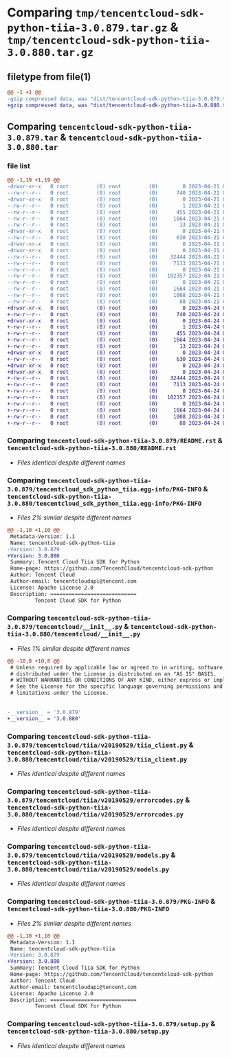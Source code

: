 # Comparing `tmp/tencentcloud-sdk-python-tiia-3.0.879.tar.gz` & `tmp/tencentcloud-sdk-python-tiia-3.0.880.tar.gz`

## filetype from file(1)

```diff
@@ -1 +1 @@
-gzip compressed data, was "dist/tencentcloud-sdk-python-tiia-3.0.879.tar", last modified: Fri Apr 21 01:03:52 2023, max compression
+gzip compressed data, was "dist/tencentcloud-sdk-python-tiia-3.0.880.tar", last modified: Mon Apr 24 03:43:27 2023, max compression
```

## Comparing `tencentcloud-sdk-python-tiia-3.0.879.tar` & `tencentcloud-sdk-python-tiia-3.0.880.tar`

### file list

```diff
@@ -1,19 +1,19 @@
-drwxr-xr-x   0 root         (0) root         (0)        0 2023-04-21 01:03:52.000000 tencentcloud-sdk-python-tiia-3.0.879/
--rw-r--r--   0 root         (0) root         (0)      740 2023-04-21 01:03:52.000000 tencentcloud-sdk-python-tiia-3.0.879/README.rst
-drwxr-xr-x   0 root         (0) root         (0)        0 2023-04-21 01:03:52.000000 tencentcloud-sdk-python-tiia-3.0.879/tencentcloud_sdk_python_tiia.egg-info/
--rw-r--r--   0 root         (0) root         (0)        1 2023-04-21 01:03:52.000000 tencentcloud-sdk-python-tiia-3.0.879/tencentcloud_sdk_python_tiia.egg-info/dependency_links.txt
--rw-r--r--   0 root         (0) root         (0)      455 2023-04-21 01:03:52.000000 tencentcloud-sdk-python-tiia-3.0.879/tencentcloud_sdk_python_tiia.egg-info/SOURCES.txt
--rw-r--r--   0 root         (0) root         (0)     1664 2023-04-21 01:03:52.000000 tencentcloud-sdk-python-tiia-3.0.879/tencentcloud_sdk_python_tiia.egg-info/PKG-INFO
--rw-r--r--   0 root         (0) root         (0)       13 2023-04-21 01:03:52.000000 tencentcloud-sdk-python-tiia-3.0.879/tencentcloud_sdk_python_tiia.egg-info/top_level.txt
-drwxr-xr-x   0 root         (0) root         (0)        0 2023-04-21 01:03:52.000000 tencentcloud-sdk-python-tiia-3.0.879/tencentcloud/
--rw-r--r--   0 root         (0) root         (0)      630 2023-04-21 01:03:52.000000 tencentcloud-sdk-python-tiia-3.0.879/tencentcloud/__init__.py
-drwxr-xr-x   0 root         (0) root         (0)        0 2023-04-21 01:03:52.000000 tencentcloud-sdk-python-tiia-3.0.879/tencentcloud/tiia/
-drwxr-xr-x   0 root         (0) root         (0)        0 2023-04-21 01:03:52.000000 tencentcloud-sdk-python-tiia-3.0.879/tencentcloud/tiia/v20190529/
--rw-r--r--   0 root         (0) root         (0)    32444 2023-04-21 01:03:52.000000 tencentcloud-sdk-python-tiia-3.0.879/tencentcloud/tiia/v20190529/tiia_client.py
--rw-r--r--   0 root         (0) root         (0)     7113 2023-04-21 01:03:52.000000 tencentcloud-sdk-python-tiia-3.0.879/tencentcloud/tiia/v20190529/errorcodes.py
--rw-r--r--   0 root         (0) root         (0)        0 2023-04-21 01:03:52.000000 tencentcloud-sdk-python-tiia-3.0.879/tencentcloud/tiia/v20190529/__init__.py
--rw-r--r--   0 root         (0) root         (0)   102357 2023-04-21 01:03:52.000000 tencentcloud-sdk-python-tiia-3.0.879/tencentcloud/tiia/v20190529/models.py
--rw-r--r--   0 root         (0) root         (0)        0 2023-04-21 01:03:52.000000 tencentcloud-sdk-python-tiia-3.0.879/tencentcloud/tiia/__init__.py
--rw-r--r--   0 root         (0) root         (0)     1664 2023-04-21 01:03:52.000000 tencentcloud-sdk-python-tiia-3.0.879/PKG-INFO
--rw-r--r--   0 root         (0) root         (0)     1008 2023-04-21 01:03:52.000000 tencentcloud-sdk-python-tiia-3.0.879/setup.py
--rw-r--r--   0 root         (0) root         (0)       88 2023-04-21 01:03:52.000000 tencentcloud-sdk-python-tiia-3.0.879/setup.cfg
+drwxr-xr-x   0 root         (0) root         (0)        0 2023-04-24 03:43:27.000000 tencentcloud-sdk-python-tiia-3.0.880/
+-rw-r--r--   0 root         (0) root         (0)      740 2023-04-24 03:43:27.000000 tencentcloud-sdk-python-tiia-3.0.880/README.rst
+drwxr-xr-x   0 root         (0) root         (0)        0 2023-04-24 03:43:27.000000 tencentcloud-sdk-python-tiia-3.0.880/tencentcloud_sdk_python_tiia.egg-info/
+-rw-r--r--   0 root         (0) root         (0)        1 2023-04-24 03:43:27.000000 tencentcloud-sdk-python-tiia-3.0.880/tencentcloud_sdk_python_tiia.egg-info/dependency_links.txt
+-rw-r--r--   0 root         (0) root         (0)      455 2023-04-24 03:43:27.000000 tencentcloud-sdk-python-tiia-3.0.880/tencentcloud_sdk_python_tiia.egg-info/SOURCES.txt
+-rw-r--r--   0 root         (0) root         (0)     1664 2023-04-24 03:43:27.000000 tencentcloud-sdk-python-tiia-3.0.880/tencentcloud_sdk_python_tiia.egg-info/PKG-INFO
+-rw-r--r--   0 root         (0) root         (0)       13 2023-04-24 03:43:27.000000 tencentcloud-sdk-python-tiia-3.0.880/tencentcloud_sdk_python_tiia.egg-info/top_level.txt
+drwxr-xr-x   0 root         (0) root         (0)        0 2023-04-24 03:43:27.000000 tencentcloud-sdk-python-tiia-3.0.880/tencentcloud/
+-rw-r--r--   0 root         (0) root         (0)      630 2023-04-24 03:43:27.000000 tencentcloud-sdk-python-tiia-3.0.880/tencentcloud/__init__.py
+drwxr-xr-x   0 root         (0) root         (0)        0 2023-04-24 03:43:27.000000 tencentcloud-sdk-python-tiia-3.0.880/tencentcloud/tiia/
+drwxr-xr-x   0 root         (0) root         (0)        0 2023-04-24 03:43:27.000000 tencentcloud-sdk-python-tiia-3.0.880/tencentcloud/tiia/v20190529/
+-rw-r--r--   0 root         (0) root         (0)    32444 2023-04-24 03:43:27.000000 tencentcloud-sdk-python-tiia-3.0.880/tencentcloud/tiia/v20190529/tiia_client.py
+-rw-r--r--   0 root         (0) root         (0)     7113 2023-04-24 03:43:27.000000 tencentcloud-sdk-python-tiia-3.0.880/tencentcloud/tiia/v20190529/errorcodes.py
+-rw-r--r--   0 root         (0) root         (0)        0 2023-04-24 03:43:27.000000 tencentcloud-sdk-python-tiia-3.0.880/tencentcloud/tiia/v20190529/__init__.py
+-rw-r--r--   0 root         (0) root         (0)   102357 2023-04-24 03:43:27.000000 tencentcloud-sdk-python-tiia-3.0.880/tencentcloud/tiia/v20190529/models.py
+-rw-r--r--   0 root         (0) root         (0)        0 2023-04-24 03:43:27.000000 tencentcloud-sdk-python-tiia-3.0.880/tencentcloud/tiia/__init__.py
+-rw-r--r--   0 root         (0) root         (0)     1664 2023-04-24 03:43:27.000000 tencentcloud-sdk-python-tiia-3.0.880/PKG-INFO
+-rw-r--r--   0 root         (0) root         (0)     1008 2023-04-24 03:43:27.000000 tencentcloud-sdk-python-tiia-3.0.880/setup.py
+-rw-r--r--   0 root         (0) root         (0)       88 2023-04-24 03:43:27.000000 tencentcloud-sdk-python-tiia-3.0.880/setup.cfg
```

### Comparing `tencentcloud-sdk-python-tiia-3.0.879/README.rst` & `tencentcloud-sdk-python-tiia-3.0.880/README.rst`

 * *Files identical despite different names*

### Comparing `tencentcloud-sdk-python-tiia-3.0.879/tencentcloud_sdk_python_tiia.egg-info/PKG-INFO` & `tencentcloud-sdk-python-tiia-3.0.880/tencentcloud_sdk_python_tiia.egg-info/PKG-INFO`

 * *Files 2% similar despite different names*

```diff
@@ -1,10 +1,10 @@
 Metadata-Version: 1.1
 Name: tencentcloud-sdk-python-tiia
-Version: 3.0.879
+Version: 3.0.880
 Summary: Tencent Cloud Tiia SDK for Python
 Home-page: https://github.com/TencentCloud/tencentcloud-sdk-python
 Author: Tencent Cloud
 Author-email: tencentcloudapi@tencent.com
 License: Apache License 2.0
 Description: ============================
         Tencent Cloud SDK for Python
```

### Comparing `tencentcloud-sdk-python-tiia-3.0.879/tencentcloud/__init__.py` & `tencentcloud-sdk-python-tiia-3.0.880/tencentcloud/__init__.py`

 * *Files 1% similar despite different names*

```diff
@@ -10,8 +10,8 @@
 # Unless required by applicable law or agreed to in writing, software
 # distributed under the License is distributed on an "AS IS" BASIS,
 # WITHOUT WARRANTIES OR CONDITIONS OF ANY KIND, either express or implied.
 # See the License for the specific language governing permissions and
 # limitations under the License.
 
 
-__version__ = '3.0.879'
+__version__ = '3.0.880'
```

### Comparing `tencentcloud-sdk-python-tiia-3.0.879/tencentcloud/tiia/v20190529/tiia_client.py` & `tencentcloud-sdk-python-tiia-3.0.880/tencentcloud/tiia/v20190529/tiia_client.py`

 * *Files identical despite different names*

### Comparing `tencentcloud-sdk-python-tiia-3.0.879/tencentcloud/tiia/v20190529/errorcodes.py` & `tencentcloud-sdk-python-tiia-3.0.880/tencentcloud/tiia/v20190529/errorcodes.py`

 * *Files identical despite different names*

### Comparing `tencentcloud-sdk-python-tiia-3.0.879/tencentcloud/tiia/v20190529/models.py` & `tencentcloud-sdk-python-tiia-3.0.880/tencentcloud/tiia/v20190529/models.py`

 * *Files identical despite different names*

### Comparing `tencentcloud-sdk-python-tiia-3.0.879/PKG-INFO` & `tencentcloud-sdk-python-tiia-3.0.880/PKG-INFO`

 * *Files 2% similar despite different names*

```diff
@@ -1,10 +1,10 @@
 Metadata-Version: 1.1
 Name: tencentcloud-sdk-python-tiia
-Version: 3.0.879
+Version: 3.0.880
 Summary: Tencent Cloud Tiia SDK for Python
 Home-page: https://github.com/TencentCloud/tencentcloud-sdk-python
 Author: Tencent Cloud
 Author-email: tencentcloudapi@tencent.com
 License: Apache License 2.0
 Description: ============================
         Tencent Cloud SDK for Python
```

### Comparing `tencentcloud-sdk-python-tiia-3.0.879/setup.py` & `tencentcloud-sdk-python-tiia-3.0.880/setup.py`

 * *Files identical despite different names*

